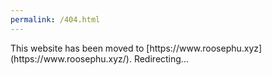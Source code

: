 ```yaml
---
permalink: /404.html
---
```


<div>
    <script>
        let url = new URL(window.location);
        url.hostname = 'www.roosephu.xyz';
        function redirect() {
            window.location.replace(url.href);
        }
        setTimeout(redirct, 3000);
    </script>
</div>
This website has been moved to [https://www.roosephu.xyz](https://www.roosephu.xyz/). Redirecting...
